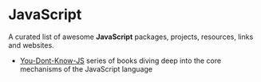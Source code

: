 # JavaScript

A curated list of awesome **JavaScript** packages, projects, resources, links and websites.

- [You-Dont-Know-JS](https://github.com/getify/You-Dont-Know-JS) series of books diving deep into the core mechanisms of the JavaScript language


